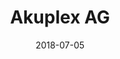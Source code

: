 ---
title:          "Akuplex AG"
date:           "2018-07-05"
draft:          false
robotsExclude:  true
---